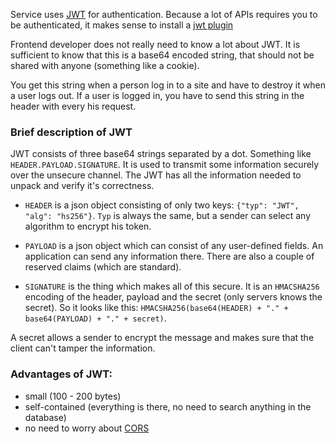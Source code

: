 Service uses [JWT](https://jwt.io/) for authentication. Because a lot of APIs requires you to be 
authenticated, it makes sense to install a [jwt plugin](https://chrome.google.com/webstore/detail/jwt-debugger/ppmmlchacdbknfphdeafcbmklcghghmd/related)
 
Frontend developer does not really need to know a lot about JWT. It is sufficient to know that 
this is a base64 encoded string, that should not be shared with anyone (something like a cookie).

You get this string when a person log in to a site and have to destroy it when a user logs out. If
a user is logged in, you have to send this string in the header with every his request.

### Brief description of JWT

JWT consists of three base64 strings separated by a dot. Something like `HEADER.PAYLOAD.SIGNATURE`.
It is used to transmit some information securely over the unsecure channel. The JWT has all the
information needed to unpack and verify it's correctness.

 - `HEADER` is a json object consisting of only two keys: `{"typ": "JWT", "alg": "hs256"}`. `Typ` is always
 the same, but a sender can select any algorithm to encrypt his token.
 
 - `PAYLOAD` is a json object which can consist of any user-defined fields. An application can send 
 any information there. There are also a couple of reserved claims (which are standard).
 
 - `SIGNATURE` is the thing which makes all of this secure. It is an `HMACSHA256` encoding of the 
 header, payload and the secret (only servers knows the secret). So it looks like this: 
 `HMACSHA256(base64(HEADER) + "." + base64(PAYLOAD) + "." + secret)`.
 
A secret allows a sender to encrypt the message and makes sure that the client can't tamper the 
information.

### Advantages of JWT:

 - small (100 - 200 bytes)
 - self-contained (everything is there, no need to search anything in the database)
 - no need to worry about [CORS](https://developer.mozilla.org/en-US/docs/Web/HTTP/Access_control_CORS)